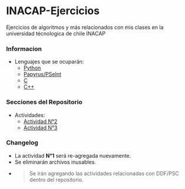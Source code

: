 # INACAP-Ejercicios
Ejercicios de algoritmos y más relacionados con mis clases en la universidad técnologica de chile INACAP

### Informacion
  - Lenguajes que se ocuparán:
      - [Python](https://www.python.org)
      - [Papyrus/PSeInt](http://pseint.sourceforge.net)
      - [C](https://www.cprogramming.com)
      - [C++](https://www.cplusplus.com)

### Secciones del Repositorio
  - Actividades:
      - [Actividad N°2](https://github.com/leoarayav/INACAP-Ejercicios/tree/main/code)
      - [Actividad N°3](https://github.com/leoarayav/INACAP-Ejercicios/tree/main/code/actividad-3)
### Changelog
* La actividad **N°1** será re-agregada nuevamente.
* Se eliminarán archivos inusables.
* > Se irán agregando las actividades relacionadas con DDF/PSC dentro del repositorio.
